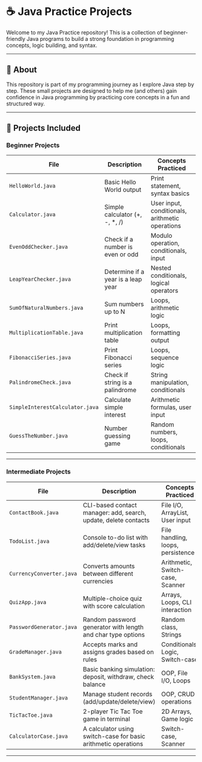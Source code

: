 # ☕ Java Practice Projects

Welcome to my Java Practice repository! This is a collection of beginner-friendly Java programs to build a strong foundation in programming concepts, logic building, and syntax.

---

## 🔷 About

This repository is part of my programming journey as I explore Java step by step. These small projects are designed to help me (and others) gain confidence in Java programming by practicing core concepts in a fun and structured way.

---

## 🚀 Projects Included

###  Beginner Projects

| File                          | Description                          | Concepts Practiced                             |
|------------------------------|--------------------------------------|------------------------------------------------|
| `HelloWorld.java`            | Basic Hello World output             | Print statement, syntax basics                 |
| `Calculator.java`            | Simple calculator (+, -, *, /)       | User input, conditionals, arithmetic operations|
| `EvenOddChecker.java`        | Check if a number is even or odd     | Modulo operation, conditionals, input          |
| `LeapYearChecker.java`       | Determine if a year is a leap year   | Nested conditionals, logical operators         |
| `SumOfNaturalNumbers.java`   | Sum numbers up to N                  | Loops, arithmetic logic                        |
| `MultiplicationTable.java`   | Print multiplication table           | Loops, formatting output                       |
| `FibonacciSeries.java`       | Print Fibonacci series               | Loops, sequence logic                          |
| `PalindromeCheck.java`       | Check if string is a palindrome      | String manipulation, conditionals              |
| `SimpleInterestCalculator.java` | Calculate simple interest         | Arithmetic formulas, user input                |
| `GuessTheNumber.java`        | Number guessing game                 | Random numbers, loops, conditionals            |

---

###  Intermediate Projects

| File                      | Description                                                                 | Concepts Practiced                   |
|----------------------------|-----------------------------------------------------------------------------|-------------------------------------|
| `ContactBook.java`         | CLI-based contact manager: add, search, update, delete contacts             | File I/O, ArrayList, User input     |
| `TodoList.java`            | Console to-do list with add/delete/view tasks                              | File handling, loops, persistence   |
| `CurrencyConverter.java`   | Converts amounts between different currencies                              | Arithmetic, Switch-case, Scanner    |
| `QuizApp.java`             | Multiple-choice quiz with score calculation                                | Arrays, Loops, CLI interaction      |
| `PasswordGenerator.java`   | Random password generator with length and char type options                | Random class, Strings               |
| `GradeManager.java`        | Accepts marks and assigns grades based on rules                            | Conditionals, Logic, Switch-case    |
| `BankSystem.java`          | Basic banking simulation: deposit, withdraw, check balance                 | OOP, File I/O, Loops                |
| `StudentManager.java`      | Manage student records (add/update/delete/view)                            | OOP, CRUD operations                |
| `TicTacToe.java`           | 2-player Tic Tac Toe game in terminal                                      | 2D Arrays, Game logic               |
| `CalculatorCase.java`      | A calculator using switch-case for basic arithmetic operations             | Switch-case, Scanner                |

---


